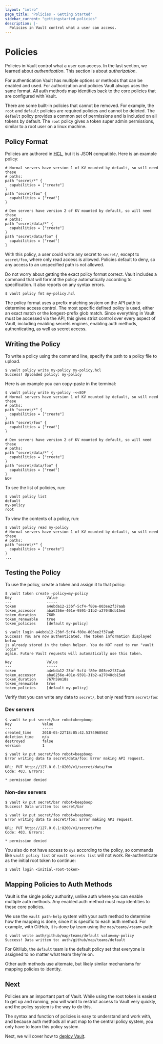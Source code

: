 ```yaml
---
layout: "intro"
page_title: "Policies - Getting Started"
sidebar_current: "gettingstarted-policies"
description: |-
  Policies in Vault control what a user can access.
---
```


# Policies

Policies in Vault control what a user can access. In the last section, we
learned about _authentication_. This section is about _authorization_.

For authentication Vault has multiple options or methods that can be enabled and
used. For authorization and policies Vault always uses the same format. All auth
methods map identities back to the core policies that are configured with Vault.

There are some built-in policies that cannot be removed. For example, the `root`
and `default` policies are required policies and cannot be deleted. The
`default` policy provides a common set of permissions and is included on all
tokens by default. The `root` policy gives a token super admin permissions,
similar to a root user on a linux machine.

## Policy Format

Policies are authored in [HCL][hcl], but it is JSON compatible. Here is an
example policy:

```hcl
# Normal servers have version 1 of KV mounted by default, so will need these
# paths:
path "secret/*" {
  capabilities = ["create"]
}
path "secret/foo" {
  capabilities = ["read"]
}

# Dev servers have version 2 of KV mounted by default, so will need these
# paths:
path "secret/data/*" {
  capabilities = ["create"]
}
path "secret/data/foo" {
  capabilities = ["read"]
}
```

With this policy, a user could write any secret to `secret/`, except to
`secret/foo`, where only read access is allowed. Policies default to deny, so
any access to an unspecified path is not allowed.

Do not worry about getting the exact policy format correct. Vault includes a
command that will format the policy automatically according to specification. It
also reports on any syntax errors.

```text
$ vault policy fmt my-policy.hcl
```

The policy format uses a prefix matching system on the API path to determine
access control. The most specific defined policy is used, either an exact match
or the longest-prefix glob match. Since everything in Vault must be accessed via
the API, this gives strict control over every aspect of Vault, including
enabling secrets engines, enabling auth methods, authenticating, as well as
secret access.

## Writing the Policy

To write a policy using the command line, specify the path to a policy file to
upload.

```text
$ vault policy write my-policy my-policy.hcl
Success! Uploaded policy: my-policy
```

Here is an example you can copy-paste in the terminal:

```text
$ vault policy write my-policy -<<EOF
# Normal servers have version 1 of KV mounted by default, so will need these
# paths:
path "secret/*" {
  capabilities = ["create"]
}
path "secret/foo" {
  capabilities = ["read"]
}

# Dev servers have version 2 of KV mounted by default, so will need these
# paths:
path "secret/data/*" {
  capabilities = ["create"]
}
path "secret/data/foo" {
  capabilities = ["read"]
}
EOF
```

To see the list of policies, run:

```text
$ vault policy list
default
my-policy
root
```

To view the contents of a policy, run:

```text
$ vault policy read my-policy
# Normal servers have version 1 of KV mounted by default, so will need these
# paths:
path "secret/*" {
  capabilities = ["create"]
}
...
```

## Testing the Policy

To use the policy, create a token and assign it to that policy:

```text
$ vault token create -policy=my-policy
Key                Value
---                -----
token              a4ebda12-23bf-5cf4-f80e-803ee2f37aab
token_accessor     aba6256e-401e-9591-31b2-a27048cb15ed
token_duration     768h
token_renewable    true
token_policies     [default my-policy]

$ vault login a4ebda12-23bf-5cf4-f80e-803ee2f37aab
Success! You are now authenticated. The token information displayed below
is already stored in the token helper. You do NOT need to run "vault login"
again. Future Vault requests will automatically use this token.

Key                Value
---                -----
token              a4ebda12-23bf-5cf4-f80e-803ee2f37aab
token_accessor     aba6256e-401e-9591-31b2-a27048cb15ed
token_duration     767h59m18s
token_renewable    true
token_policies     [default my-policy]
```

Verify that you can write any data to `secret/`, but only read from
`secret/foo`:

### Dev servers

```text
$ vault kv put secret/bar robot=beepboop
Key              Value
---              -----
created_time     2018-05-22T18:05:42.537496856Z
deletion_time    n/a
destroyed        false
version          1

$ vault kv put secret/foo robot=beepboop
Error writing data to secret/data/foo: Error making API request.

URL: PUT http://127.0.0.1:8200/v1/secret/data/foo
Code: 403. Errors:

* permission denied
```

### Non-dev servers

```text
$ vault kv put secret/bar robot=beepboop
Success! Data written to: secret/bar

$ vault kv put secret/foo robot=beepboop
Error writing data to secret/foo: Error making API request.

URL: PUT http://127.0.0.1:8200/v1/secret/foo
Code: 403. Errors:

* permission denied
```

You also do not have access to `sys` according to the policy, so commands like
`vault policy list` or `vault secrets list` will not work. Re-authenticate as
the initial root token to continue:

```text
$ vault login <initial-root-token>
```

## Mapping Policies to Auth Methods

Vault is the single policy authority, unlike auth where you can enable multiple
auth methods. Any enabled auth method must map identities to these core
policies.

We use the `vault path-help` system with your auth method to determine how the
mapping is done, since it is specific to each auth method. For example, with
GitHub, it is done by team using the `map/teams/<team>` path:

```text
$ vault write auth/github/map/teams/default value=my-policy
Success! Data written to: auth/github/map/teams/default
```

For GitHub, the `default` team is the default policy set that everyone is
assigned to no matter what team they're on.

Other auth methods use alternate, but likely similar mechanisms for mapping
policies to identity.

## Next

Policies are an important part of Vault. While using the root token is easiest
to get up and running, you will want to restrict access to Vault very quickly,
and the policy system is the way to do this.

The syntax and function of policies is easy to understand and work with, and
because auth methods all must map to the central policy system, you only have to
learn this policy system.

Next, we will cover how to [deploy Vault](/intro/getting-started/deploy.html).

[HCL]: https://github.com/hashicorp/hcl
